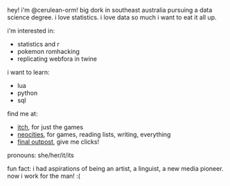 hey! i'm @cerulean-orm! big dork in southeast australia pursuing a data science degree. i love statistics. i love data so much i want to eat it all up.

i'm interested in:
- statistics and r
- pokemon romhacking
- replicating webfora in twine

i want to learn:
- lua
- python
- sql

find me at:
- [itch](https://ormulum.itch.io/), for just the games
- [neocities](https://ormulum.neocities.org/), for games, reading lists, writing, everything
- [final outpost](https://finaloutpost.net/visit/olmin), give me clicks!

pronouns: she/her/it/its

fun fact: i had aspirations of being an artist, a linguist, a new media pioneer. now i work for the man! :(
<!---
cerulean-orm/cerulean-orm is a ✨ special ✨ repository because its `README.md` (this file) appears on your GitHub profile.
You can click the Preview link to take a look at your changes.
--->
